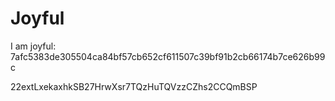 # Joyful

I am joyful: 7afc5383de305504ca84bf57cb652cf611507c39bf91b2cb66174b7ce626b99c


22extLxekaxhkSB27HrwXsr7TQzHuTQVzzCZhs2CCQmBSP